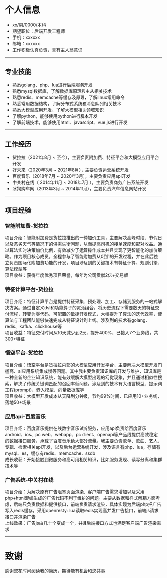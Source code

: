 # 个人信息
 - xx/男/0000/本科
 - 期望职位：后端开发工程师
 - 手机：xxxxxx
 - 邮箱：xxxxxx
 - 工作积极认真负责，具有主人翁意识

---

## 专业技能
- 熟悉golang、php、lua进行后端服务开发
- 熟悉mysql数据库，了解数据库原理和主从相关技术
- 熟悉redis、memcache等缓存及原理，了解linux常用命令
- 熟悉常用数据结构，了解分布式系统和消息队列相关技术
- 熟悉大模型应用开发，了解大模型相关领域知识
- 了解python，能够使用python进行脚本开发
- 了解前端技术，能够使用html、javascript、vue.js进行开发

---

## 工作经历
- 货拉拉（2021年8月 ~ 至今），主要负责附加费、特征平台和大模型应用平台开发
- 好未来（2020年3月 ~ 2021年8月），主要负责运营系统开发
- 百度音乐（2018年7月 ~ 2020年3月），主要负责应用api开发
- 中关村在线（ 2014年11月 ~ 2018年7月 ），主要负责商务广告系统开发
- 冰狗购车网（2013年3月 ~ 2014年11月），主要负责汽车信息网站开发

---

## 项目经验
### 智能附加费-货拉拉
项目介绍：智能附加费是货拉拉推出的一种加价工具，主要解决高峰时段、节假日以及恶劣天气等情况下的供需失衡问题，从而提高司机的接单速度和配对收益。通过算法实时决策加价比例，有效减少了运营操作成本并且实现了更智能化的加价策略。作为项目核心成员，全程参与了智能附加费从0到1的开发过程，并在此后独立负责国际化附加费功能的开发，项目涉及到的关键技术有特征计算、规则引擎、算法模型等  
项目收益：获得年度优秀项目荣誉，每年为公司贡献2亿+交易额

### 特征计算平台-货拉拉
项目介绍：特征计算平台是提供特征采集、预处理、加工、存储到服务的一站式解决方案。通过自定义dsl和功能算子的灵活组合，将历史流程下需要数天的特征交付流程，转变为零代码、可配置的敏捷开发模式，大幅提升了算法的迭代效率，使算法与工程团队能够快速完成从特征设计到上线。涉及到的技术有golang、redis、kafka、clickhouse等  
项目收益：特征交付时间从10天减少到2天，提升400%，已接入7个业务线，共300+特征

### 悟空平台-货拉拉
项目介绍：悟空平台是货拉拉内部的大模型应用开发平台，主要解决大模型开发门槛高、ai应用系统集成慢等问题。其中我主要负责知识库的开发与维护，知识库是一种全新的企业知识系统，能有效缓解大模型出现的幻觉现象，并且通过相似性搜索，解决了传统关键词匹配的召回率低问题。涉及到的技术有大语言模型、提示词工程(prompt)、嵌入模型、向量数据库等  
项目收益：大模型开发成本从天降到分钟级，节约99%时间，已应用10+业务线，落地50+场景

### 应用api-百度音乐
项目介绍：百度音乐提供在线数字音乐试听服务，应用api负责给百度音乐android、ios、pc web、webapp、pc client、openapi等产品线提供高效稳定的数据接口服务，承载了百度音乐绝大部分流量。我主要负责歌单、歌曲、艺人、专辑、检索相关api开发，以及后台运营系统开发，涉及语言有php、lua，存储有mysql、es，缓存有redis、memcache、ssdb  
成长收获：开始接触到微服务和高可用相关知识，比如服务发现、读写分离和集群技术等

### 广告系统-中关村在线
项目介绍：为解决原有广告阻塞页面渲染、客户端广告需求增加以及采用php+html混编生成的广告代码不利于维护的问题。主要从数据和样式解耦方面考虑，后端只负责数据和提供接口，前端负责请求渲染，具体实现为后端php把广告写入redis缓存，采用openresty+lua读取redis实现高并发广告接口，前端js请求接口并渲染广告  
上线效果：广告js由几十个变成一个，并且后端接口方式也满足客户端广告渲染需求

---

# 致谢
感谢您花时间阅读我的简历，期待能有机会和您共事
